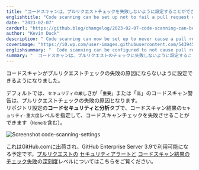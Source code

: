 ```yaml
---
title: "コードスキャンは、プルリクエストチェックを失敗しないように設定することができます"
englishtitle: "Code scanning can be set up not to fail a pull request check"
date: "2023-02-07"
cardurl: "https://github.blog/changelog/2023-02-07-code-scanning-can-be-set-up-not-to-fail-a-pull-request-check"
author: "Kevin Duck"
description: " Code scanning can now be set up to never cause a pull request check failure.  By default, any code scanning alerts with a security-severity of critical or high will cause a pull request check failure.  You can specify which security-severity level for code scanning results should cause the code scanning check to fail, including None , by going to the Code security and Analysis tab in the repository settings.  This has shipped to GitHub.com and will be available in GitHub Enterprise Server 3.9. Learn more about severity levels for security alerts and Code scanning results check failures on pull requests.  "
coverimage: "https://i0.wp.com/user-images.githubusercontent.com/54394529/217245862-9c98e4c9-1c55-4fa5-a907-5b80300ffbe6.png?ssl=1"
englishsummary: "  Code scanning can be configured to not cause pull request check failures, and this feature is available on GitHub.com and GitHub Enterprise Server 3.9."
summary: "  コードスキャンは、プルリクエストのチェックに失敗しないように設定することができ、この機能はGitHub.comとGitHub Enterprise Server 3.9で利用可能です。"
---
```


<p>コードスキャンがプルリクエストチェックの失敗の原因にならないように設定できるようになりました。</p>
<p>デフォルトでは、<code>セキュリティの厳し</code>さが「<code>重要」</code>または「<code>高</code>」のコードスキャン警告は、プルリクエストチェックの失敗の原因となります。<br />
リポジトリ設定の<strong>コードセキュリティと分析</strong>タブで、コードスキャン結果の<code>セキュリティ-重大度</code>レベルを指定して、コードスキャンチェックを失敗させることができます（<code>Noneを</code>含む）。</p>
<p><img decoding="async" src="https://i0.wp.com/user-images.githubusercontent.com/54394529/217245862-9c98e4c9-1c55-4fa5-a907-5b80300ffbe6.png?ssl=1" alt="Screenshot code-scanning-settings" data-recalc-dims="1"></p>
<p>これはGitHub.comに出荷され、GitHub Enterprise Server 3.9で利用可能になる予定です。<a href="https://docs.github.com/en/code-security/code-scanning/automatically-scanning-your-code-for-vulnerabilities-and-errors/triaging-code-scanning-alerts-in-pull-requests#code-scanning-results-check-failures">プルリクエストの</a> <a href="https://github.blog/changelog/2021-07-19-codeql-code-scanning-new-severity-levels-for-security-alerts/">セキュリティアラートと</a> <a href="https://docs.github.com/en/code-security/code-scanning/automatically-scanning-your-code-for-vulnerabilities-and-errors/triaging-code-scanning-alerts-in-pull-requests#code-scanning-results-check-failures">コードスキャン結果のチェック失敗</a>の<a href="https://github.blog/changelog/2021-07-19-codeql-code-scanning-new-severity-levels-for-security-alerts/">深刻度</a>レベルについてはこちらをご覧ください。</p>



